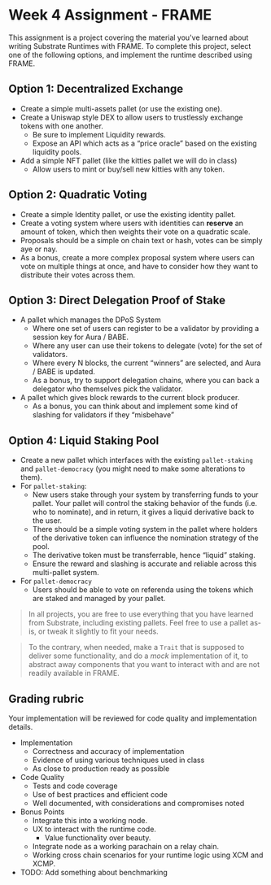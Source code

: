 # Week 4 Assignment - FRAME

This assignment is a project covering the material you've learned about writing Substrate Runtimes with FRAME. To complete this project, select one of the following options, and implement the runtime described using FRAME.

## Option 1: Decentralized Exchange

- Create a simple multi-assets pallet (or use the existing one).
- Create a Uniswap style DEX to allow users to trustlessly exchange tokens with one another.
  - Be sure to implement Liquidity rewards.
  - Expose an API which acts as a “price oracle” based on the existing liquidity pools.
- Add a simple NFT pallet (like the kitties pallet we will do in class)
  - Allow users to mint or buy/sell new kitties with any token.

## Option 2: Quadratic Voting

- Create a simple Identity pallet, or use the existing identity pallet.
- Create a voting system where users with identities can **reserve** an amount of token, which then weights their vote on a quadratic scale.
- Proposals should be a simple on chain text or hash, votes can be simply aye or nay.
- As a bonus, create a more complex proposal system where users can vote on multiple things at once, and have to consider how they want to distribute their votes across them.

## Option 3: Direct Delegation Proof of Stake

- A pallet which manages the DPoS System
  - Where one set of users can register to be a validator by providing a session key for Aura / BABE.
  - Where any user can use their tokens to delegate (vote) for the set of validators.
  - Where every N blocks, the current “winners” are selected, and Aura / BABE is updated.
  - As a bonus, try to support delegation chains, where you can back a delegator who themselves pick the validator.
- A pallet which gives block rewards to the current block producer.
  - As a bonus, you can think about and implement some kind of slashing for validators if they “misbehave”

## Option 4: Liquid Staking Pool

- Create a new pallet which interfaces with the existing `pallet-staking` and `pallet-democracy` (you might need to make some alterations to them).
- For `pallet-staking`:
  - New users stake through your system by transferring funds to your pallet. Your pallet will control the staking behavior of the funds (i.e. who to nominate), and in return, it gives a liquid derivative back to the user.
  - There should be a simple voting system in the pallet where holders of the derivative token can influence the nomination strategy of the pool.
  - The derivative token must be transferrable, hence “liquid” staking.
  - Ensure the reward and slashing is accurate and reliable across this multi-pallet system.
- For `pallet-democracy`
  - Users should be able to vote on referenda using the tokens which are staked and managed by your pallet.

> In all projects, you are free to use everything that you have learned from Substrate, including existing pallets. Feel free to use a pallet as-is, or tweak it slightly to fit your needs.

> To the contrary, when needed, make a `Trait` that is supposed to deliver some functionality, and do a _mock_ implementation of it, to abstract away components that you want to interact with and are not readily available in FRAME.

## Grading rubric

Your implementation will be reviewed for code quality and implementation details.

- Implementation
  - Correctness and accuracy of implementation
  - Evidence of using various techniques used in class
  - As close to production ready as possible
- Code Quality
  - Tests and code coverage
  - Use of best practices and efficient code
  - Well documented, with considerations and compromises noted
- Bonus Points
  - Integrate this into a working node.
  - UX to interact with the runtime code.
    - Value functionality over beauty.
  - Integrate node as a working parachain on a relay chain.
  - Working cross chain scenarios for your runtime logic using XCM and XCMP.
- TODO: Add something about benchmarking
